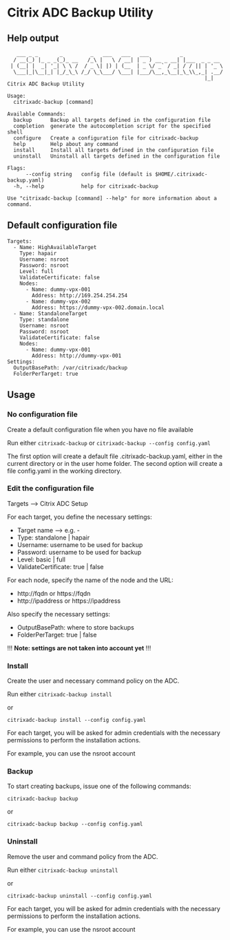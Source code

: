 # Citrix ADC Backup Utility

## Help output
```
   ___ _ _       _         _   ___   ___   ___          _             
  / __(_) |_ _ _(_)_ __   /_\ |   \ / __| | _ ) __ _ __| |___  _ _ __ 
 | (__| |  _| '_| \ \ /  / _ \| |) | (__  | _ \/ _` / _| / / || | '_ \
  \___|_|\__|_| |_/_\_\ /_/ \_\___/ \___| |___/\__,_\__|_\_\\_,_| .__/
                                                                |_|   
Citrix ADC Backup Utility

Usage:
  citrixadc-backup [command]

Available Commands:
  backup      Backup all targets defined in the configuration file
  completion  generate the autocompletion script for the specified shell
  configure   Create a configuration file for citrixadc-backup
  help        Help about any command
  install     Install all targets defined in the configuration file
  uninstall   Uninstall all targets defined in the configuration file

Flags:
      --config string   config file (default is $HOME/.citrixadc-backup.yaml)
  -h, --help            help for citrixadc-backup

Use "citrixadc-backup [command] --help" for more information about a command.

```

## Default configuration file
```
Targets:
  - Name: HighAvailableTarget
    Type: hapair
    Username: nsroot
    Password: nsroot
    Level: full
    ValidateCertificate: false
    Nodes:
      - Name: dummy-vpx-001
        Address: http://169.254.254.254
      - Name: dummy-vpx-002
        Address: https://dummy-vpx-002.domain.local
  - Name: StandaloneTarget
    Type: standalone
    Username: nsroot
    Password: nsroot
    ValidateCertificate: false
    Nodes:
      - Name: dummy-vpx-001
        Address: http://dummy-vpx-001
Settings:
  OutputBasePath: /var/citrixadc/backup
  FolderPerTarget: true

```

## Usage
### No configuration file
Create a default configuration file when you have no file available

Run either
```citrixadc-backup```
or
```citrixadc-backup --config config.yaml```

The first option will create a default file .citrixadc-backup.yaml, either in the current directory or in the user home folder.
The second option will create a file config.yaml in the working directory.

### Edit the configuration file
Targets --> Citrix ADC Setup

For each target, you define the necessary settings:
- Target name --> e.g. <customername>-<production>
- Type: standalone | hapair
- Username: username to be used for backup
- Password: username to be used for backup
- Level: basic | full
- ValidateCertificate: true | false

For each node, specify the name of the node and the URL:
- http://fqdn or https://fqdn
- http://ipaddress or https://ipaddress

Also specify the necessary settings:
- OutputBasePath: where to store backups
- FolderPerTarget: true | false


!!! **Note: settings are not taken into account yet** !!!

### Install
Create the user and necessary command policy on the ADC.

Run either
```citrixadc-backup install```

or

```citrixadc-backup install --config config.yaml```


For each target, you will be asked for admin credentials with the necessary permissions to perform the installation actions.

For example, you can use the nsroot account

### Backup
To start creating backups, issue one of the following commands:

```citrixadc-backup backup```

or

```citrixadc-backup backup --config config.yaml```


### Uninstall
Remove the user and command policy from the ADC.

Run either
```citrixadc-backup uninstall```

or

```citrixadc-backup uninstall --config config.yaml```


For each target, you will be asked for admin credentials with the necessary permissions to perform the installation actions.

For example, you can use the nsroot account